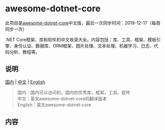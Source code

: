 # awesome-dotnet-core
此项目是[awesome-dotnet-core](https://github.com/thangchung/awesome-dotnet-core)中文版，最后一次同步时间：2019-12-17（每周同步一次） 
  
.NET Core框架、库和软件的中文收录大全。内容包括：库、工具、框架、模板引擎、身份认证、数据库、ORM框架、图片处理、文本处理、机器学习、日志、代码分析、教程等。

## 说明

[国内](README.md)  | [中文](README_CN.md)  | [English](README_EN.md) 
  
> 国内：国内可以访问的，国内的优秀库，框架，工具，软件  
> 中文：英文awesome-dotnet-core的翻译版本  
> English：英文awesome-dotnet-core  

## 内容
